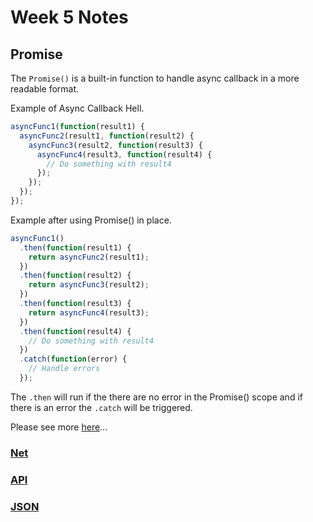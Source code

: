 # Week 5 Notes
## Promise
The `Promise()` is a built-in function to handle async callback in a more readable format. 

Example of Async Callback Hell.
```javascript
asyncFunc1(function(result1) {
  asyncFunc2(result1, function(result2) {
    asyncFunc3(result2, function(result3) {
      asyncFunc4(result3, function(result4) {
        // Do something with result4
      });
    });
  });
});
```

Example after using Promise() in place.
```javascript
asyncFunc1()
  .then(function(result1) {
    return asyncFunc2(result1);
  })
  .then(function(result2) {
    return asyncFunc3(result2);
  })
  .then(function(result3) {
    return asyncFunc4(result3);
  })
  .then(function(result4) {
    // Do something with result4
  })
  .catch(function(error) {
    // Handle errors
  });
```

The `.then` will run if the there are no error in the Promise() scope and if there is an error the `.catch` will be triggered.


Please see more [here](promise.md)...

### [Net](net.md)

### [API](api.md)

### [JSON](json.md)
